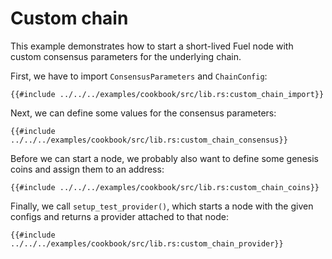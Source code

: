 # Custom chain

This example demonstrates how to start a short-lived Fuel node with custom consensus parameters for the underlying chain.

First, we have to import `ConsensusParameters` and `ChainConfig`:

```rust,ignore
{{#include ../../../examples/cookbook/src/lib.rs:custom_chain_import}}
```

Next, we can define some values for the consensus parameters:

```rust,ignore
{{#include ../../../examples/cookbook/src/lib.rs:custom_chain_consensus}}
```

Before we can start a node, we probably also want to define some genesis coins and assign them to an address:

```rust,ignore
{{#include ../../../examples/cookbook/src/lib.rs:custom_chain_coins}}
```

Finally, we call `setup_test_provider()`, which starts a node with the given configs and returns a
provider attached to that node:

```rust,ignore
{{#include ../../../examples/cookbook/src/lib.rs:custom_chain_provider}}
```

